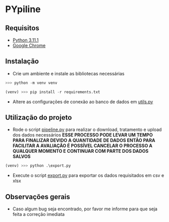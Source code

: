 # PYpiline
## Requisitos

- [Python 3.11.1](https://www.python.org/ftp/python/3.11.3/python-3.11.3-amd64.exe)
- [Google Chrome](https://www.google.com/intl/pt-BR/chrome/)


## Instalação

- Crie um ambiente e instale as bibliotecas necessárias
```python
>>> python -m venv venv
```
```python
(venv) >>> pip install -r requirements.txt
```

- Altere as configurações de conexão ao banco de dados em [utils.py](./src/utils.py)


## Utilização do projeto

- Rode o script [pipeline.py](./src/pipeline.py) para realizar o download, tratamento e upload dos dados necessários **ESSE PROCESSO PODE LEVAR UM TEMPO PARA FINALIZAR DEVIDO A QUANTIDADE DE DADOS ENTÃO PARA FACILITAR A AVALIAÇÃO É POSSÍVEL CANCELAR O PROCESSO A QUALQUER MOMENTO E CONTINUAR COM PARTE DOS DADOS SALVOS**
```python
(venv) >>> python .\export.py
```

- Execute o script [export.py](./src/export.py) para exportar os dados requisitados em csv e xlsx

## Observações gerais

- Caso algum bug seja encontrado, por favor me informe para que seja feita a correção imediata

